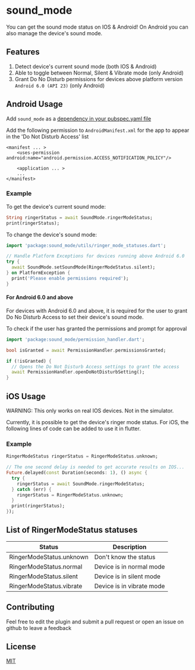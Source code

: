 # sound_mode
You can get the sound mode status on IOS & Android!
On Android you can also manage the device's sound mode.

## Features
1. Detect device's current sound mode (both IOS & Android)
2. Able to toggle between Normal, Silent & Vibrate mode (only Android)
3. Grant Do No Disturb permissions for devices above platform version `Android 6.0 (API 23)` (only Android)

## Android Usage 
Add `sound_mode` as a [dependency in your pubspec.yaml file](https://flutter.dev/docs/development/packages-and-plugins/using-packages)

Add the following permission to `AndroidManifest.xml` for the app to appear in the 'Do Not Disturb Access' list
```
<manifest ... >
    <uses-permission android:name="android.permission.ACCESS_NOTIFICATION_POLICY"/>
    
    <application ... >
    ...
</manifest>
```

### Example
To get the device's current sound mode:
 
```dart
String ringerStatus = await SoundMode.ringerModeStatus;
print(ringerStatus);
```

To change the device's sound mode:

```dart
import 'package:sound_mode/utils/ringer_mode_statuses.dart';

// Handle Platform Exceptions for devices running above Android 6.0 
try {
  await SoundMode.setSoundMode(RingerModeStatus.silent);
} on PlatformException {
  print('Please enable permissions required');
}
```

#### For Android 6.0 and above
For devices with Android 6.0 and above, it is required for the user to grant Do No Disturb Access to set their device's sound mode. 

To check if the user has granted the permissions and prompt for approval
```dart
import 'package:sound_mode/permission_handler.dart';

bool isGranted = await PermissionHandler.permissionsGranted;

if (!isGranted) {
  // Opens the Do Not Disturb Access settings to grant the access
  await PermissionHandler.openDoNotDisturbSetting();
}
``` 

## iOS Usage
WARNING: This only works on real IOS devices. Not in the simulator.

Currently, it is possible to get the device's ringer mode status.
For iOS, the following lines of code can be added to use it in flutter.

### Example
```dart
RingerModeStatus ringerStatus = RingerModeStatus.unknown;

// The one second delay is needed to get accurate results on IOS...
Future.delayed(const Duration(seconds: 1), () async {
  try {
    ringerStatus = await SoundMode.ringerModeStatus;
  } catch (err) {
    ringerStatus = RingerModeStatus.unknown;
  }
  print(ringerStatus);
});
```

## List of RingerModeStatus statuses
| Status  | Description |
|---|---|
| RingerModeStatus.unknown  | Don't know the status  |
| RingerModeStatus.normal  | Device is in normal mode  |
| RingerModeStatus.silent  | Device is in silent mode  |
| RingerModeStatus.vibrate  | Device is in vibrate mode  |

## Contributing
Feel free to edit the plugin and submit a pull request or open an issue on github to leave a feedback

## License
[MIT](https://choosealicense.com/licenses/mit/) 
